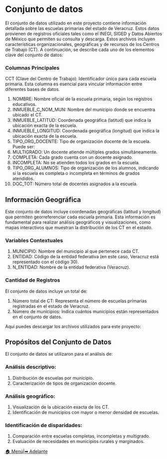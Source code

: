 # Conjunto de datos
El conjunto de datos utilizado en este proyecto contiene información detallada sobre las escuelas primarias del estado de Veracruz. Estos datos provienen de registros oficiales tales como el INEGI, SIGED y Datos Abiertos de México que permiten su consulta y descarga. Estos archivos incluyen características organizacionales, geográficas y de recursos de los Centros de Trabajo (CT). A continuación, se describe cada uno de los elementos clave del conjunto de datos:

### Columnas Principales
CCT (Clave del Centro de Trabajo): Identificador único para cada escuela primaria. Esta columna es esencial para vincular información entre diferentes bases de datos.
1. NOMBRE: Nombre oficial de la escuela primaria, según los registros educativos.
2. INMUEBLE_C_NOM_MUN: Nombre del municipio donde se encuentra ubicado el CT.
3. INMUEBLE_LATITUD: Coordenada geográfica (latitud) que indica la ubicación exacta de la escuela.
4. INMUEBLE_LONGITUD: Coordenada geográfica (longitud) que indica la ubicación exacta de la escuela.
5. TIPO_ORG_DOCENTE: Tipo de organización docente de la escuela. Puede ser:
6. MULTIGRADO: Un docente atiende múltiples grados simultáneamente.
7. COMPLETA: Cada grado cuenta con un docente asignado.
8. INCOMPLETA: No se atienden todos los grados en la escuela.
9. TIPO_ORG_ALUMNOS: Tipo de organización de los alumnos, indicando si la escuela es completa o incompleta en términos de grados atendidos.
10. DOC_TOT: Número total de docentes asignados a la escuela.

## Información Geográfica
Este conjunto de datos incluye coordenadas geográficas (latitud y longitud) que permiten georreferenciar cada escuela primaria. Esta información es fundamental para realizar análisis geográficos y visualizaciones, como mapas interactivos que muestran la distribución de los CT en el estado.

### Variables Contextuales
1. MUNICIPIO: Nombre del municipio al que pertenece cada CT.
2. ENTIDAD: Código de la entidad federativa (en este caso, Veracruz está representado con el código 30).
3. N_ENTIDAD: Nombre de la entidad federativa (Veracruz).

### Cantidad de Registros
El conjunto de datos incluye un total de:

1. Número total de CT: Representa el número de escuelas primarias registradas en el estado de Veracruz.
2. Número de municipios: Indica cuántos municipios están representados en el conjunto de datos.

Aquí puedes descargar los archivos utilizados para este proyecto:

## Propósitos del Conjunto de Datos
El conjunto de datos se utilizaron para el análisis de:

### Análisis descriptivo:
1. Distribución de escuelas por municipio.
2. Caracterización de tipos de organización docente.

### Análisis geográfico:
1. Visualización de la ubicación exacta de los CT.
2. Identificación de municipios con mayor o menor densidad de escuelas.

### Identificación de disparidades:
1. Comparación entre escuelas completas, incompletas y multigrado.
2. Evaluación de necesidades en municipios rurales y marginados.

[🏠 Menú](README.md)|[➡ Adelante](modelado.md)
